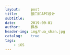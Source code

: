 ```yaml
---
layout:     post
title:      接口和API设计
subtitle:   
date:       2019-09-01
author:     枫林
header-img: img/hua_shan.jpg
catalog:    true
tags:
    - iOS
---
```


